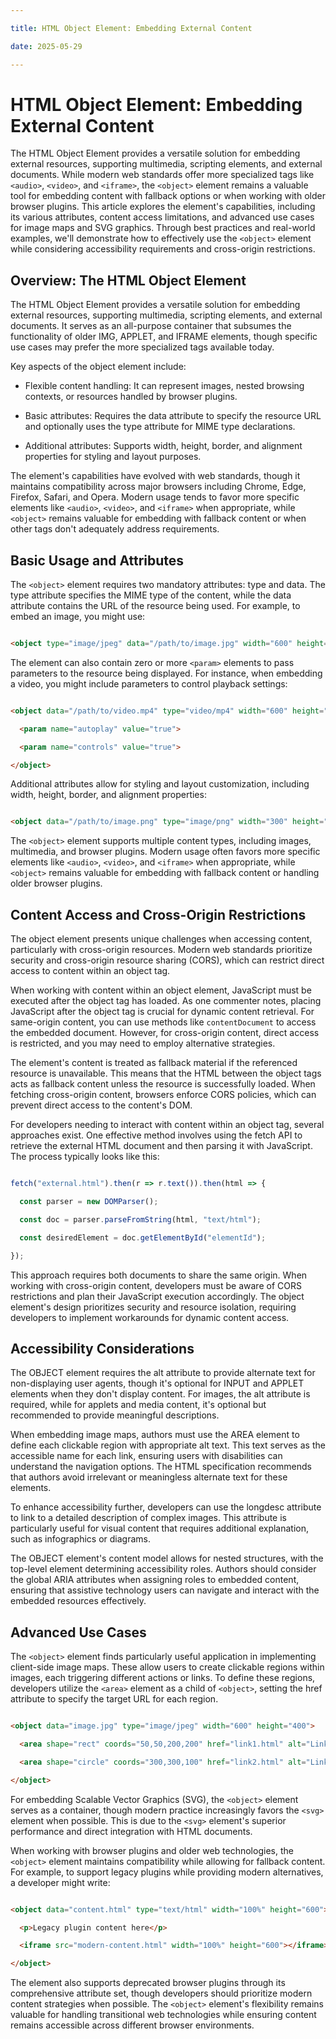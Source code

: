 ```yaml
---

title: HTML Object Element: Embedding External Content

date: 2025-05-29

---
```



# HTML Object Element: Embedding External Content

The HTML Object Element provides a versatile solution for embedding external resources, supporting multimedia, scripting elements, and external documents. While modern web standards offer more specialized tags like `<audio>`, `<video>`, and `<iframe>`, the `<object>` element remains a valuable tool for embedding content with fallback options or when working with older browser plugins. This article explores the element's capabilities, including its various attributes, content access limitations, and advanced use cases for image maps and SVG graphics. Through best practices and real-world examples, we'll demonstrate how to effectively use the `<object>` element while considering accessibility requirements and cross-origin restrictions.


## Overview: The HTML Object Element

The HTML Object Element provides a versatile solution for embedding external resources, supporting multimedia, scripting elements, and external documents. It serves as an all-purpose container that subsumes the functionality of older IMG, APPLET, and IFRAME elements, though specific use cases may prefer the more specialized tags available today.

Key aspects of the object element include:

- Flexible content handling: It can represent images, nested browsing contexts, or resources handled by browser plugins.

- Basic attributes: Requires the data attribute to specify the resource URL and optionally uses the type attribute for MIME type declarations.

- Additional attributes: Supports width, height, border, and alignment properties for styling and layout purposes.

The element's capabilities have evolved with web standards, though it maintains compatibility across major browsers including Chrome, Edge, Firefox, Safari, and Opera. Modern usage tends to favor more specific elements like `<audio>`, `<video>`, and `<iframe>` when appropriate, while `<object>` remains valuable for embedding with fallback content or when other tags don't adequately address requirements.


## Basic Usage and Attributes

The `<object>` element requires two mandatory attributes: type and data. The type attribute specifies the MIME type of the content, while the data attribute contains the URL of the resource being used. For example, to embed an image, you might use:

```html

<object type="image/jpeg" data="/path/to/image.jpg" width="600" height="400"></object>

```

The element can also contain zero or more `<param>` elements to pass parameters to the resource being displayed. For instance, when embedding a video, you might include parameters to control playback settings:

```html

<object data="/path/to/video.mp4" type="video/mp4" width="600" height="400">

  <param name="autoplay" value="true">

  <param name="controls" value="true">

</object>

```

Additional attributes allow for styling and layout customization, including width, height, border, and alignment properties:

```html

<object data="/path/to/image.png" type="image/png" width="300" height="200" border="1" align="center"></object>

```

The `<object>` element supports multiple content types, including images, multimedia, and browser plugins. Modern usage often favors more specific elements like `<audio>`, `<video>`, and `<iframe>` when appropriate, while `<object>` remains valuable for embedding with fallback content or handling older browser plugins.


## Content Access and Cross-Origin Restrictions

The object element presents unique challenges when accessing content, particularly with cross-origin resources. Modern web standards prioritize security and cross-origin resource sharing (CORS), which can restrict direct access to content within an object tag.

When working with content within an object element, JavaScript must be executed after the object tag has loaded. As one commenter notes, placing JavaScript after the object tag is crucial for dynamic content retrieval. For same-origin content, you can use methods like `contentDocument` to access the embedded document. However, for cross-origin content, direct access is restricted, and you may need to employ alternative strategies.

The element's content is treated as fallback material if the referenced resource is unavailable. This means that the HTML between the object tags acts as fallback content unless the resource is successfully loaded. When fetching cross-origin content, browsers enforce CORS policies, which can prevent direct access to the content's DOM.

For developers needing to interact with content within an object tag, several approaches exist. One effective method involves using the fetch API to retrieve the external HTML document and then parsing it with JavaScript. The process typically looks like this:

```javascript

fetch("external.html").then(r => r.text()).then(html => {

  const parser = new DOMParser();

  const doc = parser.parseFromString(html, "text/html");

  const desiredElement = doc.getElementById("elementId");

});

```

This approach requires both documents to share the same origin. When working with cross-origin content, developers must be aware of CORS restrictions and plan their JavaScript execution accordingly. The object element's design prioritizes security and resource isolation, requiring developers to implement workarounds for dynamic content access.


## Accessibility Considerations

The OBJECT element requires the alt attribute to provide alternate text for non-displaying user agents, though it's optional for INPUT and APPLET elements when they don't display content. For images, the alt attribute is required, while for applets and media content, it's optional but recommended to provide meaningful descriptions.

When embedding image maps, authors must use the AREA element to define each clickable region with appropriate alt text. This text serves as the accessible name for each link, ensuring users with disabilities can understand the navigation options. The HTML specification recommends that authors avoid irrelevant or meaningless alternate text for these elements.

To enhance accessibility further, developers can use the longdesc attribute to link to a detailed description of complex images. This attribute is particularly useful for visual content that requires additional explanation, such as infographics or diagrams.

The OBJECT element's content model allows for nested structures, with the top-level element determining accessibility roles. Authors should consider the global ARIA attributes when assigning roles to embedded content, ensuring that assistive technology users can navigate and interact with the embedded resources effectively.


## Advanced Use Cases

The `<object>` element finds particularly useful application in implementing client-side image maps. These allow users to create clickable regions within images, each triggering different actions or links. To define these regions, developers utilize the `<area>` element as a child of `<object>`, setting the href attribute to specify the target URL for each region.

```html

<object data="image.jpg" type="image/jpeg" width="600" height="400">

  <area shape="rect" coords="50,50,200,200" href="link1.html" alt="Link 1">

  <area shape="circle" coords="300,300,100" href="link2.html" alt="Link 2">

</object>

```

For embedding Scalable Vector Graphics (SVG), the `<object>` element serves as a container, though modern practice increasingly favors the `<svg>` element when possible. This is due to the `<svg>` element's superior performance and direct integration with HTML documents.

When working with browser plugins and older web technologies, the `<object>` element maintains compatibility while allowing for fallback content. For example, to support legacy plugins while providing modern alternatives, a developer might write:

```html

<object data="content.html" type="text/html" width="100%" height="600">

  <p>Legacy plugin content here</p>

  <iframe src="modern-content.html" width="100%" height="600"></iframe>

</object>

```

The element also supports deprecated browser plugins through its comprehensive attribute set, though developers should prioritize modern content strategies when possible. The `<object>` element's flexibility remains valuable for handling transitional web technologies while ensuring content remains accessible across different browser environments.

